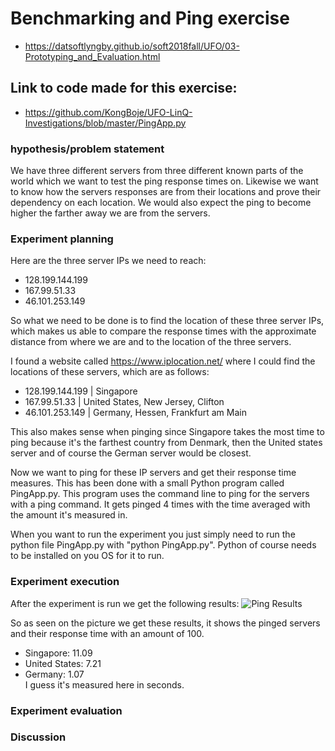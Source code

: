# Benchmarking and Ping exercise
- https://datsoftlyngby.github.io/soft2018fall/UFO/03-Prototyping_and_Evaluation.html
## Link to code made for this exercise:
- https://github.com/KongBoje/UFO-LinQ-Investigations/blob/master/PingApp.py
### hypothesis/problem statement
We have three different servers from three different known parts of the world which we want to test the ping response times on. Likewise we want to know how the servers responses are from their locations and prove their dependency on each location.
We would also expect the ping to become higher the farther away we are from the servers.

### Experiment planning
Here are the three server IPs we need to reach:
- 128.199.144.199
- 167.99.51.33
- 46.101.253.149

So what we need to be done is to find the location of these three server IPs, which makes us able to compare the response times with the approximate distance from where we are and to the location of the three servers.

I found a website called https://www.iplocation.net/ where I could find the locations of these servers, which are as follows:
- 128.199.144.199 | Singapore
- 167.99.51.33    | United States, New Jersey, Clifton
- 46.101.253.149  | Germany, Hessen, Frankfurt am Main

This also makes sense when pinging since Singapore takes the most time to ping because it's the farthest country from Denmark, then the United states server and of course the German server would be closest. 

Now we want to ping for these IP servers and get their response time measures. This has been done with a small Python program called PingApp.py. This program uses the command line to ping for the servers with a ping command. It gets pinged 4 times with the time averaged with the amount it's measured in.

When you want to run the experiment you just simply need to run the python file PingApp.py with "python PingApp.py". Python of course needs to be installed on you OS for it to run.

### Experiment execution
After the experiment is run we get the following results:
![Ping Results](https://github.com/KongBoje/UFO-LinQ-Investigations/blob/master/files/PingResults.JPG)

So as seen on the picture we get these results, it shows the pinged servers and their response time with an amount of 100.
- Singapore: 11.09
- United States: 7.21
- Germany: 1.07 </br>
I guess it's measured here in seconds.

### Experiment evaluation

### Discussion
